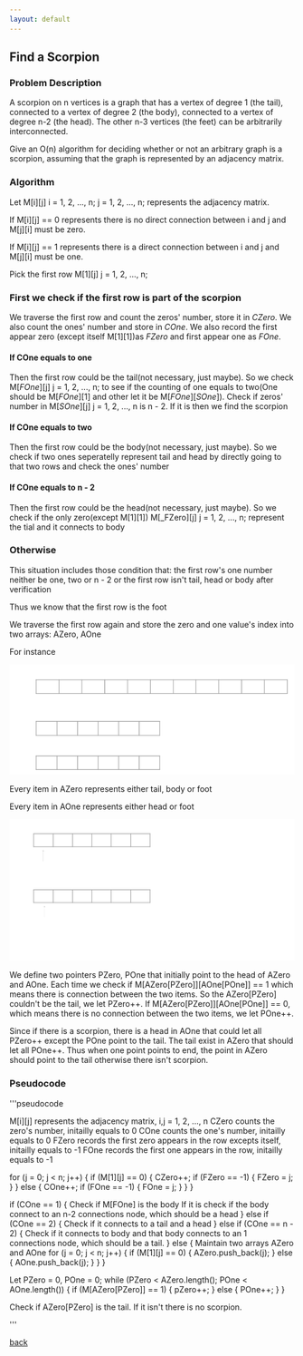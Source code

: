 ```yaml
---
layout: default
---
```


## Find a Scorpion


### Problem Description

A scorpion on n vertices is a graph that has a vertex of degree 1 (the tail), connected to a vertex of degree
2 (the body), connected to a vertex of degree n-2 (the head). The other n-3 vertices (the feet) can be
arbitrarily interconnected.

Give an O(n) algorithm for deciding whether or not an arbitrary graph is a scorpion, assuming that the
graph is represented by an adjacency matrix.


### Algorithm

Let M[i][j] i = 1, 2, ..., n;  j = 1, 2, ..., n; represents the adjacency matrix.

If M[i][j] == 0 represents there is no direct connection between i and j and M[j][i] must be zero.

If M[i][j] == 1 represents there is a direct connection between i and j and M[j][i] must be one.

Pick the first row M[1][j] j = 1, 2, ..., n;

### First we check if the first row is part of the scorpion

We traverse the first row and count the zeros' number, store it in _CZero_. We also count the ones' number and store in _COne_. We also record the first appear zero (except itself M[1][1])as _FZero_ and first appear one as _FOne_.

#### If COne equals to one

Then the first row could be the tail(not necessary, just maybe).
So we check M[_FOne_][j] j = 1, 2, ..., n; to see if the counting of one equals to two(One should be M[_FOne_][1] and other let it be M[_FOne_][_SOne_]). Check if zeros' number in M[_SOne_][j] j = 1, 2, ..., n is n - 2. If it is then we find the scorpion

#### If COne equals to two

Then the first row could be the body(not necessary, just maybe).
So we check if two ones seperatelly represent tail and head by directly going to that two rows and check the ones' number

#### If COne equals to n - 2

Then the first row could be the head(not necessary, just maybe).
So we check if the only zero(except M[1][1]) M[_FZero][j] j = 1, 2, ..., n; represent the tial and it connects to body

### Otherwise

This situation includes those condition that: the first row's one number neither be one, two or n - 2 or the first row isn't tail, head or body after verification

Thus we know that the first row is the foot

We traverse the first row again and store the zero and one value's index into two arrays: AZero, AOne

For instance

![](assets/images/FS_Array.png)

Every item in AZero represents either tail, body or foot

Every item in AOne represents either head or foot

![](assets/images/FS_Array_Point.png)

We define two pointers PZero, POne that initially point to the head of AZero and AOne. Each time we check if M[AZero[PZero]][AOne[POne]] == 1 which means there is connection between the two items. So the AZero[PZero] couldn't be the tail, we let PZero++. If M[AZero[PZero]][AOne[POne]] == 0, which means there is no connection between the two items, we let POne++.

Since if there is a scorpion, there is a head in AOne that could let all PZero++ except the POne point to the tail. The tail exist in AZero that should let all POne++. Thus when one point points to end, the point in AZero should point to the tail otherwise there isn't scorpion.

### Pseudocode

'''pseudocode

M[i][j] represents the adjacency matrix, i,j = 1, 2, ..., n
CZero counts the zero's number, initailly equals to 0
COne counts the one's number, initailly equals to 0
FZero records the first zero appears in the row excepts itself, initailly equals to -1
FOne records the first one appears in the row, initailly equals to -1

for (j = 0; j < n; j++)
{
	if (M[1][j] == 0)
	{
		CZero++;
		if (FZero == -1)
		{
			FZero = j;
		}
	}
	else
	{
		COne++;
		if (FOne == -1)
		{
			FOne = j;
		}
	}
}

if (COne == 1)
{
	Check if M[FOne] is the body
	If it is check if the body connect to an n-2 connections node, which should be a head
}
else if (COne == 2)
{
	Check if it connects to a tail and a head
}
else if (COne == n - 2)
{
	Check if it connects to body and that body connects to an 1 connections node, which should be a tail.
}
else
{
	Maintain two arrays AZero and AOne
	for (j = 0; j < n; j++)
	{
		if (M[1][j] == 0)
		{
			AZero.push_back(j);
		}
		else
		{
			AOne.push_back(j);
		}
	}
}

Let PZero = 0, POne = 0;
while (PZero < AZero.length(); POne < AOne.length())
{
	if (M[AZero[PZero]] == 1)
	{
		pZero++;
	}
	else
	{
		POne++;
	}
}

Check if AZero[PZero] is the tail. If it isn't there is no scorpion.

'''

[back](./)
